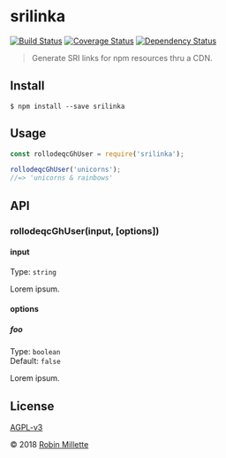 # srilinka
[![Build Status](https://travis-ci.org/millette/srilinka.svg?branch=master)](https://travis-ci.org/millette/srilinka)
[![Coverage Status](https://coveralls.io/repos/github/millette/srilinka/badge.svg?branch=master)](https://coveralls.io/github/millette/srilinka?branch=master)
[![Dependency Status](https://gemnasium.com/badges/github.com/millette/srilinka.svg)](https://gemnasium.com/github.com/millette/srilinka)
> Generate SRI links for npm resources thru a CDN.

## Install
```
$ npm install --save srilinka
```

## Usage
```js
const rollodeqcGhUser = require('srilinka');

rollodeqcGhUser('unicorns');
//=> 'unicorns & rainbows'
```

## API
### rollodeqcGhUser(input, [options])
#### input
Type: `string`

Lorem ipsum.

#### options
##### foo
Type: `boolean`<br>
Default: `false`

Lorem ipsum.


## License
[AGPL-v3][]

© 2018 [Robin Millette](http://robin.millette.info)

[AGPL-v3]: LICENSE.md
